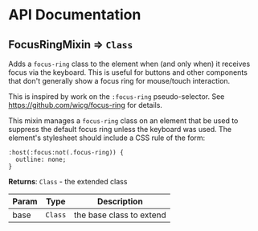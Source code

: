 # API Documentation
<a name="module_FocusRingMixin"></a>

## FocusRingMixin ⇒ <code>Class</code>
Adds a `focus-ring` class to the element when (and only when) it receives
focus via the keyboard. This is useful for buttons and other components that
don't generally show a focus ring for mouse/touch interaction.

This is inspired by work on the `:focus-ring` pseudo-selector.
See https://github.com/wicg/focus-ring for details.

This mixin manages a `focus-ring` class on an element that be used to
suppress the default focus ring unless the keyboard was used. The element's
stylesheet should include a CSS rule of the form:

    :host(:focus:not(.focus-ring)) {
      outline: none;
    }

**Returns**: <code>Class</code> - the extended class  

| Param | Type | Description |
| --- | --- | --- |
| base | <code>Class</code> | the base class to extend |


